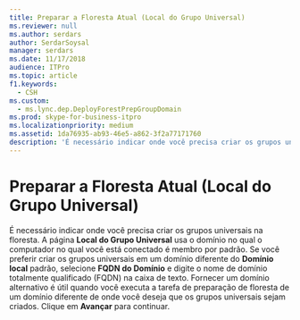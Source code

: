 ```yaml
---
title: Preparar a Floresta Atual (Local do Grupo Universal)
ms.reviewer: null
ms.author: serdars
author: SerdarSoysal
manager: serdars
ms.date: 11/17/2018
audience: ITPro
ms.topic: article
f1.keywords:
  - CSH
ms.custom:
  - ms.lync.dep.DeployForestPrepGroupDomain
ms.prod: skype-for-business-itpro
ms.localizationpriority: medium
ms.assetid: 1da76935-ab93-46e5-a862-3f2a77171760
description: 'É necessário indicar onde você precisa criar os grupos universais na floresta. A página Local do Grupo Universal usa o domínio no qual o computador no qual você está conectado é membro por padrão. Se você preferir criar os grupos universais em um domínio diferente do Domínio local padrão, selecione FQDN do Domínio e digite o nome de domínio totalmente qualificado (FQDN) na caixa de texto. Fornecer um domínio alternativo é útil quando você executa a tarefa de preparação de floresta de um domínio diferente de onde você deseja que os grupos universais sejam criados. Clique em Avançar para continuar.'
---
```


# <a name="prepare-current-forest-universal-group-location"></a>Preparar a Floresta Atual (Local do Grupo Universal)
 
É necessário indicar onde você precisa criar os grupos universais na floresta. A página **Local do Grupo Universal** usa o domínio no qual o computador no qual você está conectado é membro por padrão. Se você preferir criar os grupos universais em um domínio diferente do **Domínio local** padrão, selecione **FQDN do Domínio** e digite o nome de domínio totalmente qualificado (FQDN) na caixa de texto. Fornecer um domínio alternativo é útil quando você executa a tarefa de preparação de floresta de um domínio diferente de onde você deseja que os grupos universais sejam criados. Clique em **Avançar** para continuar.
  

